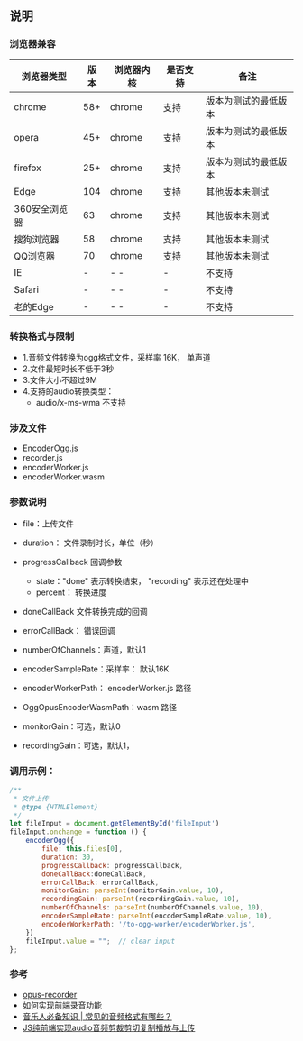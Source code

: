 ## 说明

### 浏览器兼容

| 浏览器类型         | 版本  | 浏览器内核  | 是否支持 | 备注         |
|---------------|-----|--------|------|------------|
| chrome        | 58+ | chrome | 支持   | 版本为测试的最低版本 |
| opera         | 45+ | chrome | 支持   | 版本为测试的最低版本 |
| firefox       | 25+ | chrome | 支持   | 版本为测试的最低版本 |
| Edge          | 104 | chrome | 支持   | 其他版本未测试    |
| 360安全浏览器   | 63  | chrome | 支持   | 其他版本未测试    |
| 搜狗浏览器      | 58  | chrome | 支持   | 其他版本未测试    |
| QQ浏览器       | 70  | chrome | 支持   | 其他版本未测试    |
| IE            | -   | -   -  | -    | 不支持        | 
| Safari        | -   | -   -  | -    | 不支持        | 
| 老的Edge       | -   | -   -  | -    | 不支持        |

### 转换格式与限制

- 1.音频文件转换为ogg格式文件，采样率 16K， 单声道
- 2.文件最短时长不低于3秒
- 3.文件大小不超过9M
- 4.支持的audio转换类型：
  - audio/x-ms-wma 不支持
  
### 涉及文件

- EncoderOgg.js
- recorder.js
- encoderWorker.js
- encoderWorker.wasm

### 参数说明 

- file：上传文件
- duration： 文件录制时长，单位（秒）
- progressCallback 回调参数
    - state："done" 表示转换结束， "recording" 表示还在处理中
    - percent： 转换进度

- doneCallBack  文件转换完成的回调
- errorCallBack： 错误回调
- numberOfChannels：声道，默认1
- encoderSampleRate：采样率： 默认16K
- encoderWorkerPath： encoderWorker.js 路径
- OggOpusEncoderWasmPath：wasm 路径
- monitorGain：可选，默认0
- recordingGain：可选，默认1，
   
### 调用示例：

```javascript
/**
 * 文件上传
 * @type {HTMLElement}
 */
let fileInput = document.getElementById('fileInput')
fileInput.onchange = function () {
    encoderOgg({
        file: this.files[0],
        duration: 30,
        progressCallback: progressCallback,
        doneCallBack:doneCallBack,
        errorCallBack: errorCallBack,
        monitorGain: parseInt(monitorGain.value, 10),
        recordingGain: parseInt(recordingGain.value, 10),
        numberOfChannels: parseInt(numberOfChannels.value, 10),
        encoderSampleRate: parseInt(encoderSampleRate.value, 10),
        encoderWorkerPath: '/to-ogg-worker/encoderWorker.js',
    })
    fileInput.value = "";  // clear input
};
``` 

### 参考

- [opus-recorder](https://github.com/chris-rudmin/opus-recorder)
- [如何实现前端录音功能](https://zhuanlan.zhihu.com/p/43710364)
- [音乐人必备知识 | 常见的音频格式有哪些？](https://www.bilibili.com/read/cv6126844/)
- [JS纯前端实现audio音频剪裁剪切复制播放与上传](https://www.zhangxinxu.com/wordpress/2020/07/js-audio-clip-copy-upload/)
